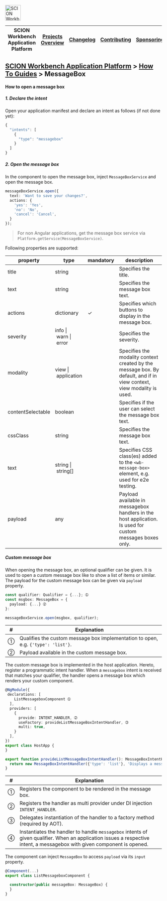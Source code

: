 <a href="/docs/site/application-platform/README.md"><img src="/resources/branding/scion-workbench-banner.svg" height="50" alt="SCION Workbench Application Platform"></a>

| SCION Workbench Application Platform | [Projects Overview][menu-projects-overview] | [Changelog][menu-changelog] | [Contributing][menu-contributing] | [Sponsoring][menu-sponsoring] |  
| --- | --- | --- | --- | --- |

## [SCION Workbench Application Platform][menu-home] > [How To Guides][menu-how-to] > MessageBox

#### How to open a message box

##### 1. Declare the intent

Open your application manifest and declare an intent as follows (if not done yet):
  
```javascript
{
  "intents": [
    {
      "type": "messagebox"
    }
  ]
}
```

##### 2. Open the message box

In the component to open the message box, inject `MessageBoxService` and open the message box.

```typescript 
messageBoxService.open({
  text: 'Want to save your changes?',
  actions: {
    'yes': 'Yes',
    'no': 'No',
    'cancel': 'Cancel',
  }
});

```
> For non Angular applications, get the message box service via `Platform.getService(MessageBoxService)`.

Following properties are supported:

|property|type|mandatory|description|
|-|-|-|-|
|title|string||Specifies the title.|
|text|string||Specifies the message box text.|
|actions|dictionary|✓|Specifies which buttons to display in the message box.|
|severity|info&nbsp;\|&nbsp;warn&nbsp;\|&nbsp;error||Specifies the severity.|
|modality|view&nbsp;\|&nbsp;application||Specifies the modality context created by the message box. By default, and if in view context, view modality is used.|
|contentSelectable|boolean||Specifies if the user can select the message box text.|
|cssClass|string||Specifies the message box text.|
|text|string&nbsp;\|&nbsp;string[]||Specifies CSS class(es) added to the  `<wb-message-box>` element, e.g. used for e2e testing.|
|payload|any||Payload available in messagebox handlers in the host application. Is used for custom messages boxes only.|

##### Custom message box

When opening the message box, an optional qualifier can be given. It is used to open a custom message box like to show a list of items or similar. The payload for the custom message box can be given via `payload` property.

```typescript
const qualifier: Qualifier = {...}; ➀
const msgbox: MessageBox = {
  payload: {...} ➁
}:

messageBoxService.open(msgbox, qualifier);
```
|#|Explanation|
|-|-|
|➀|Qualifies the custom message box implementation to open, e.g. `{'type': 'list'}`.|
|➁|Payload available in the custom message box.|


The custom message box is implemented in the host application. Hereto, register a programmatic intent handler. When a `messagebox` intent is received that matches your qualifier, the handler opens a message box which renders your custom component.

```typescript
@NgModule({
 declarations: [
    ListMessageboxComponent ➀
  ],
  providers: [
    {
      provide: INTENT_HANDLER, ➁
      useFactory: provideListMessageBoxIntentHandler, ➂
      multi: true,
    }
  ],
})
export class HostApp {
}

export function provideListMessageBoxIntentHandler(): MessageBoxIntentHandler { ➃
  return new MessageBoxIntentHandler({'type': 'list'}, 'Displays a messagebox with list content to the user.', ListMessageboxComponent);
}

```
|#|Explanation|
|-|-|
|➀|Registers the component to be rendered in the message box.|
|➁|Registers the handler as multi provider under DI injection `INTENT_HANDLER`.|
|➂|Delegates instantiation of the handler to a factory method (required by AOT).|
|➃|Instantiates the handler to handle `messagebox` intents of given qualifier. When an application issues a respective intent, a messagebox with given component is opened.|

The component can inject `MessageBox` to access `payload` via its `input` property.

```typescript
@Component(...)
export class ListMessageboxComponent {

  constructor(public messageBox: MessageBox) {
  }
}
```

[menu-how-to]: /docs/site/application-platform/howto/how-to.md

[menu-home]: /docs/site/application-platform/README.md
[menu-projects-overview]: /docs/site/projects-overview.md
[menu-changelog]: /docs/site/changelog/changelog.md
[menu-contributing]: /CONTRIBUTING.md
[menu-sponsoring]: /docs/site/sponsoring.md

